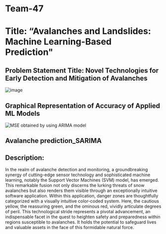 # Team-47
# Title: “Avalanches and Landslides: Machine Learning-Based Prediction" 
## Problem Statement Title: Novel Technologies for Early Detection and Mitigation of Avalanches
![image](https://github.com/ITER-SIH/Team-47/assets/99968662/5c48d2a5-5f41-468b-a74f-42ad353e793e)


## Graphical Representation of Accuracy of Applied ML Models
![MSE obtained by using ARIMA model](https://github.com/ITER-SIH/Team-47/assets/114322228/301f37f3-0bd4-4887-abba-b906706ebb83)

## Avalanche prediction_SARIMA
## Description:
In the realm of avalanche detection and monitoring, a groundbreaking synergy of cutting-edge sensor technology and sophisticated machine learning, notably the Support Vector Machines (SVM) model, has emerged. This remarkable fusion not only discerns the lurking threats of snow avalanches but also renders them visible through an exceptionally intuitive software application. Within this application, danger zones are thoughtfully categorized with a visually intuitive color-coded system. Here, the cautious yellow, the reassuring green, and the ominous red, vividly articulate degrees of peril. This technological stride represents a pivotal advancement, an indispensable facet in the quest to heighten safety and preparedness within regions susceptible to avalanches.
It holds the potential to safeguard lives and valuable assets in the face of this formidable natural force.





